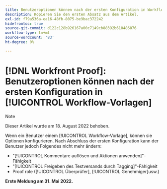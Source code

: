 ```yaml
---
title: Benutzeroptionen können nach der ersten Konfiguration in Workflow-Vorlagen nicht mehr geändert werden
description: Kopieren Sie den ersten Absatz aus dem Artikel.
exl-id: f79a536a-ea16-48fb-8075-be9bac372242
hidefromtoc: true
source-git-commit: d122c128b926167a00c7149cb88392b618486876
workflow-type: tm+mt
source-wordcount: '83'
ht-degree: 0%

---
```


# [!DNL Workfront Proof]: Benutzeroptionen können nach der ersten Konfiguration in [!UICONTROL Workflow-Vorlagen]

>[!NOTE]
>
>Dieser Artikel wurde am 18. August 2022 behoben.

Wenn ein Benutzer einem [!UICONTROL Workflow-Vorlage], können sie Optionen konfigurieren. Nach Abschluss der ersten Konfiguration kann der Benutzer jedoch Folgendes nicht mehr ändern:

* &quot;[!UICONTROL Kommentare auflösen und Aktionen anwenden]&quot;-Fähigkeit
* &quot;[!UICONTROL Freigeben des Testversands durch Tagging]&quot;-Fähigkeit
* Proof role ([!UICONTROL Überprüfer], [!UICONTROL Genehmiger]usw.)

**Erste Meldung am 31. Mai 2022.**
